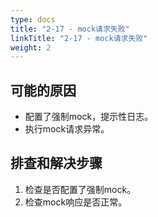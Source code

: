 ```yaml
---
type: docs
title: "2-17 - mock请求失败"
linkTitle: "2-17 - mock请求失败"
weight: 2
---
```


## 可能的原因

* 配置了强制mock，提示性日志。
* 执行mock请求异常。

## 排查和解决步骤
1. 检查是否配置了强制mock。
2. 检查mock响应是否正常。



<p style="margin-top: 3rem;"> </p>